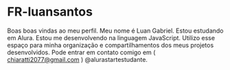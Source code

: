 # FR-luansantos
Boas boas vindas ao meu perfil.
Meu nome é Luan Gabriel. 
Estou estudando em Alura.
Estou me desenvolvendo na linguagem JavaScript. 
Utilizo esse espaço para minha organização e compartilhamentos dos meus projetos desenvolvidos.
Pode entrar em contato comigo em ( chiaratti2077@gmail.com )
@alurastartestudante.
